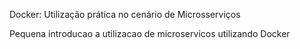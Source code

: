 Docker: Utilização prática no cenário de Microsserviços


Pequena introducao a utilizacao de microservicos utilizando Docker
